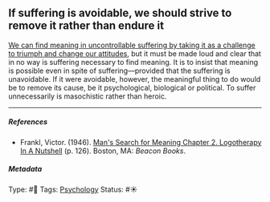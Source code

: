 ## If suffering is avoidable, we should strive to remove it rather than endure it

[We can find meaning in uncontrollable suffering by taking it as a challenge to triumph and change our attitudes](We%20can%20find%20meaning%20in%20uncontrollable%20suffering%20by%20taking%20it%20as%20a%20challenge%20to%20triumph%20and%20change%20our%20attitudes.md), but it must be made loud and clear that in no way is suffering necessary to find meaning. It is to insist that meaning is possible even in spite of suffering—provided that the suffering is unavoidable. If it were avoidable, however, the meaningful thing to do would be to remove its cause, be it psychological, biological or political. To suffer unnecessarily is masochistic rather than heroic.

---

##### References

* Frankl, Victor. (1946). [Man's Search for Meaning Chapter 2. Logotherapy In A Nutshell](Man's%20Search%20for%20Meaning%20Chapter%202.%20Logotherapy%20In%20A%20Nutshell.md) (p. 126). Boston, MA: *Beacon Books*.

##### Metadata

Type: #🔴 
Tags: [Psychology](Psychology.md) 
Status: #☀️ 
